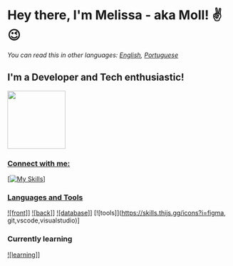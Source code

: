 # Hey there, I'm Melissa - aka Moll! ✌😉

*You can read this in other languages: [English](README.md), [Portuguese](README_PT.md)*

## I'm a Developer and Tech enthusiastic!
<div><a href="https://github.com/mollsisa"><img height="130em" src="https://github-readme-stats.vercel.app/api/top-langs/?username=mollsisa&layout=compact&langs_count=7&theme=midnight-purple"/></div>

### Connect with me:
[![My Skills](https://skills.thijs.gg/icons?i=discord,instagram,linkedin)]
  
### Languages and Tools
[![front]](https://skills.thijs.gg/icons?i=js,ts,html,css,angular,nodejs)]
[![back]](https://skills.thijs.gg/icons?i=c,cpp,arduino,cs,py,dotnet)]
[![database]](https://skills.thijs.gg/icons?i=firebase,mysql)]
[![tools]](https://skills.thijs.gg/icons?i=figma, git,vscode,visualstudio)]
  
### Currently learning
[![learning]](https://skills.thijs.gg/icons?i=mongodb,react,tensorflow,linux,raspberry)]
